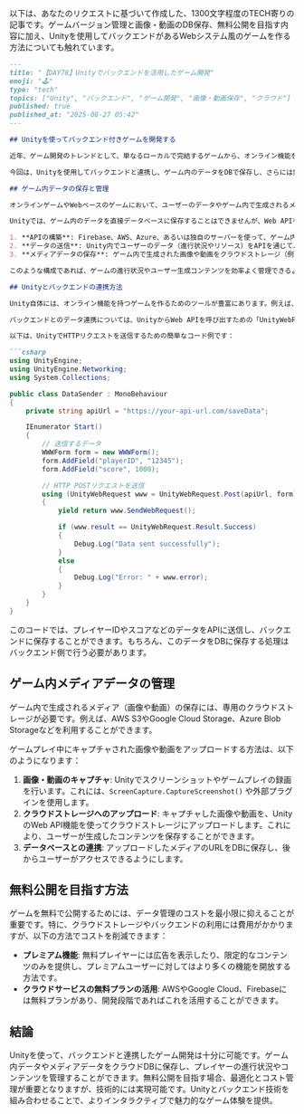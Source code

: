 以下は、あなたのリクエストに基づいて作成した、1300文字程度のTECH寄りの記事です。ゲームバージョン管理と画像・動画のDB保存、無料公開を目指す内容に加え、Unityを使用してバックエンドがあるWebシステム風のゲームを作る方法についても触れています。

````markdown
---
title: "【DAY78】Unityでバックエンドを活用したゲーム開発"
emoji: "🕹️"
type: "tech"
topics: ["Unity", "バックエンド", "ゲーム開発", "画像・動画保存", "クラウド"]
published: true
published_at: "2025-08-27 05:42"
---

## Unityを使ってバックエンド付きゲームを開発する

近年、ゲーム開発のトレンドとして、単なるローカルで完結するゲームから、オンライン機能を備えたゲームへと進化しています。特に、バックエンドと連携することで、ユーザーの進行状況やゲーム内で生成される画像・動画データを管理できるようになります。このようなアーキテクチャは、Unityなどのゲームエンジンを使っても実現可能です。

今回は、Unityを使用してバックエンドと連携し、ゲーム内のデータをDBで保存し、さらには無料公開を目指すアプローチについて解説します。

## ゲーム内データの保存と管理

オンラインゲームやWebベースのゲームにおいて、ユーザーのデータやゲーム内で生成されるメディア（画像や動画）の管理は重要な要素です。特に、ゲーム内での進行状況やプレイヤーによるコンテンツ生成（例えば、スクリーンショットやゲームプレイ動画）を保存するためには、クラウド上のデータベースとの連携が必要です。

Unityでは、ゲーム内のデータを直接データベースに保存することはできませんが、Web APIを活用してバックエンドのデータベースと通信することが可能です。たとえば、以下の手順で進めることができます。

1. **APIの構築**: Firebase、AWS、Azure、あるいは独自のサーバーを使って、ゲーム内で発生するデータを受け取るAPIを構築します。
2. **データの送信**: Unity内でユーザーのデータ（進行状況やリソース）をAPIを通じてバックエンドに送信します。
3. **メディアデータの保存**: ゲーム内で生成された画像や動画をクラウドストレージ（例えば、AWS S3）に保存し、そのリンクをデータベースに記録します。

このような構成であれば、ゲームの進行状況やユーザー生成コンテンツを効率よく管理できるようになります。

## Unityとバックエンドの連携方法

Unity自体には、オンライン機能を持つゲームを作るためのツールが豊富にあります。例えば、Unityの「Unity Multiplayer」や「Photon」などのネットワーク機能を使って、プレイヤー間の同期を行うことができます。これにより、オンラインでリアルタイムにデータを共有し、プレイヤー間のインタラクションを実現できます。

バックエンドとのデータ連携については、UnityからWeb APIを呼び出すための「UnityWebRequest」クラスを使います。これにより、HTTPリクエストを簡単に行い、データベースと通信できます。

以下は、UnityでHTTPリクエストを送信するための簡単なコード例です：

```csharp
using UnityEngine;
using UnityEngine.Networking;
using System.Collections;

public class DataSender : MonoBehaviour
{
    private string apiUrl = "https://your-api-url.com/saveData";

    IEnumerator Start()
    {
        // 送信するデータ
        WWWForm form = new WWWForm();
        form.AddField("playerID", "12345");
        form.AddField("score", 1000);

        // HTTP POSTリクエストを送信
        using (UnityWebRequest www = UnityWebRequest.Post(apiUrl, form))
        {
            yield return www.SendWebRequest();

            if (www.result == UnityWebRequest.Result.Success)
            {
                Debug.Log("Data sent successfully");
            }
            else
            {
                Debug.Log("Error: " + www.error);
            }
        }
    }
}
````

このコードでは、プレイヤーIDやスコアなどのデータをAPIに送信し、バックエンドに保存することができます。もちろん、このデータをDBに保存する処理はバックエンド側で行う必要があります。

## ゲーム内メディアデータの管理

ゲーム内で生成されるメディア（画像や動画）の保存には、専用のクラウドストレージが必要です。例えば、AWS S3やGoogle Cloud Storage、Azure Blob Storageなどを利用することができます。

ゲームプレイ中にキャプチャされた画像や動画をアップロードする方法は、以下のようになります：

1. **画像・動画のキャプチャ**: Unityでスクリーンショットやゲームプレイの録画を行います。これには、`ScreenCapture.CaptureScreenshot()` や外部プラグインを使用します。
2. **クラウドストレージへのアップロード**: キャプチャした画像や動画を、UnityのWeb API機能を使ってクラウドストレージにアップロードします。これにより、ユーザーが生成したコンテンツを保存することができます。
3. **データベースとの連携**: アップロードしたメディアのURLをDBに保存し、後からユーザーがアクセスできるようにします。

## 無料公開を目指す方法

ゲームを無料で公開するためには、データ管理のコストを最小限に抑えることが重要です。特に、クラウドストレージやバックエンドの利用には費用がかかりますが、以下の方法でコストを削減できます：

* **プレミアム機能**: 無料プレイヤーには広告を表示したり、限定的なコンテンツのみを提供し、プレミアムユーザーに対してはより多くの機能を開放する方法です。
* **クラウドサービスの無料プランの活用**: AWSやGoogle Cloud、Firebaseには無料プランがあり、開発段階であればこれを活用することができます。

## 結論

Unityを使って、バックエンドと連携したゲーム開発は十分に可能です。ゲーム内データやメディアデータをクラウドDBに保存し、プレイヤーの進行状況やコンテンツを管理することができます。無料公開を目指す場合、最適化とコスト管理が重要となりますが、技術的には実現可能です。Unityとバックエンド技術を組み合わせることで、よりインタラクティブで魅力的なゲーム体験を提供。